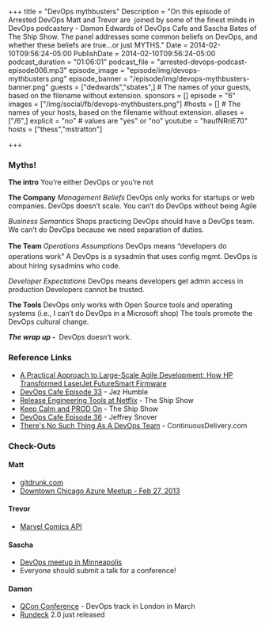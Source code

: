 +++
title = "DevOps mythbusters"
Description = "On this episode of Arrested DevOps Matt and Trevor are  joined by some of the finest minds in DevOps podcastery - Damon Edwards of DevOps Cafe and Sascha Bates of The Ship Show. The panel addresses some common beliefs on DevOps, and whether these beliefs are true...or just MYTHS."
Date = 2014-02-10T09:56:24-05:00
PublishDate = 2014-02-10T09:56:24-05:00
podcast_duration = "01:06:01"
podcast_file = "arrested-devops-podcast-episode006.mp3"
episode_image = "episode/img/devops-mythbusters.png"
episode_banner = "/episode/img/devops-mythbusters-banner.png"
guests = ["dedwards","sbates",] # The names of your guests, based on the filename without extension.
sponsors = []
episode = "6"
images = ["/img/social/fb/devops-mythbusters.png"]
#hosts = [] # The names of your hosts, based on the filename without extension.
aliases = ["/6",]
explicit = "no" # values are "yes" or "no"
youtube = "haufNRriE70"
hosts = ["thess","mstratton"]

+++
<h3>Myths!</h3>
<b>The intro</b>
You’re either DevOps or you’re not

<b>The Company</b>
<em>Management Beliefs</em><i>
</i>DevOps only works for startups or web companies.
DevOps doesn’t scale.
You can’t do DevOps without being Agile

<em>Business Semantics</em><i>
</i>Shops practicing DevOps should have a DevOps team.
We can’t do DevOps because we need separation of duties.<i>
</i>

<b>The Team
</b><i style="line-height: 1.5em;"><i>Operations Assumptions
</i></i><span style="line-height: 1.5em;">DevOps means “developers do operations work”
</span>A DevOps is a sysadmin that uses config mgmt.
DevOps is about hiring sysadmins who code.

<i> <i>Developer Expectations</i>
</i>DevOps means developers get admin access in production
Developers cannot be trusted.

<b>The Tools</b><i>
</i>DevOps only works with Open Source tools and operating systems (i.e., I can’t do DevOps in a Microsoft shop)<i>
</i>The tools promote the DevOps cultural change.

<i> <b>The wrap up - </b>
</i>DevOps doesn’t work.
<h3>Reference Links</h3>
<ul>
	<li><a href="http://www.amazon.com/gp/product/0321821726/ref=as_li_ss_tl?ie=UTF8&amp;camp=1789&amp;creative=390957&amp;creativeASIN=0321821726&amp;linkCode=as2&amp;tag=arrdev-20">A Practical Approach to Large-Scale Agile Development: How HP Transformed LaserJet FutureSmart Firmware</a></li>
	<li><a href="http://devopscafe.org/show/2012/9/26/devops-cafe-episode-33.html" target="_blank">DevOps Cafe Episode 33</a> - Jez Humble</li>
	<li><a href="http://theshipshow.com/2013/10/to-be-continued-release-engineering-tools-at-netflix/" target="_blank">Release Engineering Tools at Netflix</a> - The Ship Show</li>
	<li><a href="http://theshipshow.com/2013/08/keep-calm-and-prod-on/" target="_blank">Keep Calm and PROD On</a> - The Ship Show</li>
	<li><a href="http://devopscafe.org/show/2012/11/27/devops-cafe-episode-36.html" target="_blank">DevOps Cafe Episode 36</a> - Jeffrey Snover</li>
	<li><a href="http://continuousdelivery.com/2012/10/theres-no-such-thing-as-a-devops-team/" target="_blank">There's No Such Thing As A DevOps Team</a> - ContinuousDelivery.com</li>
</ul>
<h3>Check-Outs</h3>
<h4>Matt</h4>
<ul>
	<li><a href="http://gitdrunk.com">gitdrunk.com</a></li>
	<li><a href="http://www.meetup.com/Downtown-Chicago-Azure-Meet-Up/events/160731772/">Downtown Chicago Azure Meetup - Feb 27, 2013</a></li>
</ul>
<h4>Trevor</h4>
<ul>
	<li><a href="http://developer.marvel.com/">Marvel Comics API</a></li>
</ul>
<h4>Sascha</h4>
<ul>
	<li><a href="http://www.meetup.com/DevOps-Minneapolis/">DevOps meetup in Minneapolis</a></li>
	<li>Everyone should submit a talk for a conference!</li>
</ul>
<h4>Damon</h4>
<ul>
	<li><a href="http://qconlondon.com/">QCon Conference</a> - DevOps track in London in March</li>
	<li><a href="http://rundeck.org/">Rundeck</a> 2.0 just released</li>
</ul>
